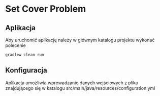 # Set Cover Problem

## Aplikacja

Aby uruchomić aplikację należy w głównym katalogu projektu wykonać polecenie
```
gradlew clean run
```

## Konfiguracja

Aplikacja umożliwia wprowadzanie danych wejściowych z pliku znajdującego się w katalogu src/main/java/resources/configuration.yml
